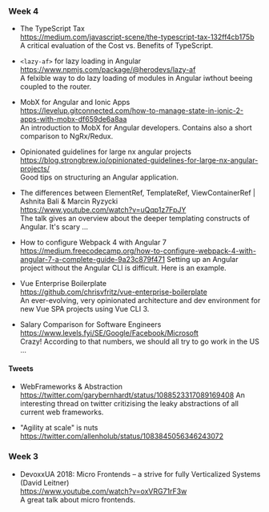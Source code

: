 ### Week 4

- The TypeScript Tax  
https://medium.com/javascript-scene/the-typescript-tax-132ff4cb175b
A critical evaluation of the Cost vs. Benefits of TypeScript.

- `<lazy-af>` for lazy loading in Angular  
https://www.npmjs.com/package/@herodevs/lazy-af  
A felxible way to do lazy loading of modules in Angular iwthout beeing coupled to the router.

- MobX for Angular and Ionic Apps  
https://levelup.gitconnected.com/how-to-manage-state-in-ionic-2-apps-with-mobx-df659de6a8aa  
An introduction to MobX for Angular developers. Contains also a short comparison to NgRx/Redux.

- Opinionated guidelines for large nx angular projects  
https://blog.strongbrew.io/opinionated-guidelines-for-large-nx-angular-projects/  
Good tips on structuring an Angular application.

- The differences between ElementRef, TemplateRef, ViewContainerRef | Ashnita Bali & Marcin Ryzycki  
https://www.youtube.com/watch?v=uQqp1z7FpJY  
The talk gives an overview about the deeper templating constructs of Angular. It's scary ...

- How to configure Webpack 4 with Angular 7
https://medium.freecodecamp.org/how-to-configure-webpack-4-with-angular-7-a-complete-guide-9a23c879f471
Setting up an Angular project without the Angular CLI is difficult. Here is an example.

- Vue Enterprise Boilerplate   
https://github.com/chrisvfritz/vue-enterprise-boilerplate  
An ever-evolving, very opinionated architecture and dev environment for new Vue SPA projects using Vue CLI 3.

- Salary Comparison for Software Engineers  
https://www.levels.fyi/SE/Google/Facebook/Microsoft  
Crazy! According to that numbers, we should all try to go work in the US ...

#### Tweets
- WebFrameworks & Abstraction   
https://twitter.com/garybernhardt/status/1088523317089169408
An interesting thread on twitter critizising the leaky abstractions of all current web frameworks.

- "Agility at scale" is nuts  
https://twitter.com/allenholub/status/1083845056346243072


### Week 3

- DevoxxUA 2018: Micro Frontends – a strive for fully Verticalized Systems (David Leitner)  
https://www.youtube.com/watch?v=oxVRG71rF3w  
A great talk about micro frontends.
